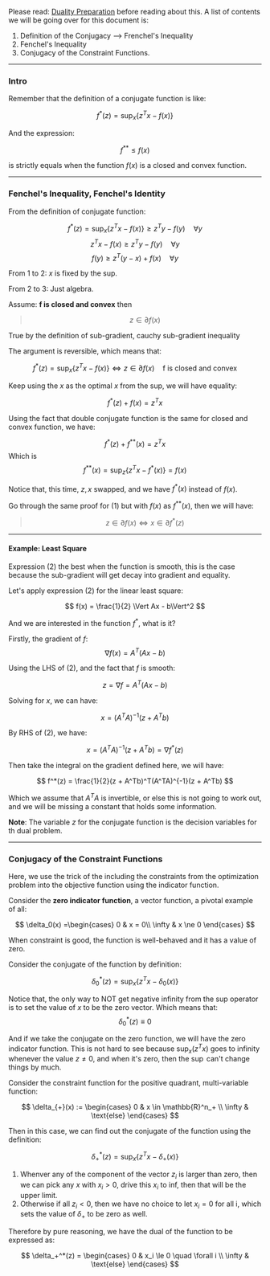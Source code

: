 Please read: [Duality Preparation](Duality%20Preparation.md) before reading about this.
A list of contents we will be going over for this document is: 

1. Definition of the Conjugacy --> Frenchel's Inequality
2. Fenchel's Inequality 
3. Conjugacy of the Constraint Functions.

---

### **Intro**

Remember that the definition of a conjugate function is like: 

$$
f^*(z) = \sup_x\{
	z^Tx - f(x)  
\}
$$

And the expression: 

$$
f^{**} \le f(x)
$$ 

is strictly equals when the function $f(x)$ is a closed and convex function. 

---
### **Fenchel's Inequality, Fenchel's Identity**

From the definition of conjugate function: 

$$
f^*(z) = \sup_x \{z^Tx - f(x)\} \ge z^Ty - f(y) \quad \forall y
$$
$$
z^Tx - f(x)\ge z^Ty - f(y) \quad \forall y
$$
$$
f(y) \ge z^T(y - x) + f(x) \quad \forall y
$$

From 1 to 2: $x$ is fixed by the sup. 

From 2 to 3: Just algebra.

Assume: **f is closed and convex**
then 
> $$
> z \in \partial f(x) \tag{1}
> $$

True by the definition of sub-gradient, cauchy sub-gradient inequality

The argument is reversible, which means that: 

$$
f^*(z) = \sup_x \{z^Tx - f(x)\} \iff z \in \partial f(x) \quad \text{f is closed and convex}
$$

Keep using the $x$ as the optimal $x$ from the sup, we will have equality: 

$$
f^*(z) + f(x) = z^Tx
$$

Using the fact that double conjugate function is the same for closed and convex function, we have: 

$$
f^*(z) + f^{**}(x) = z^Tx
$$
Which is
$$
f^{**}(x) = \sup_z\{z^Tx - f^*(x)\} = f(x)
$$

Notice that, this time, $z, x$ swapped, and we have $f^*(x)$ instead of $f(x)$.

Go through the same proof for (1) but with $f(x)$ as $f^{**}(x)$, then we will have:

> $$
> z\in \partial f(x) \iff x \in \partial f^*(z) \tag{2}
> $$

---
#### **Example: Least Square**

Expression (2) the best when the function is smooth, this is the case because the sub-gradient will get decay into gradient and equality. 

Let's apply expression (2) for the linear least square: 

$$
f(x) = \frac{1}{2} \Vert Ax - b\Vert^2 
$$

And we are interested in the function $f^*$, what is it? 

Firstly, the gradient of $f$: 
$$
\nabla f(x) = A^T(Ax - b)
$$

Using the LHS of (2), and the fact that $f$ is smooth: 

$$
z = \nabla f = A^T(Ax - b)
$$

Solving for $x$, we can have: 

$$
x = (A^TA)^{-1} (z + A^Tb)
$$

By RHS of (2), we have: 

$$
x = (A^TA)^{-1} (z + A^Tb) = \nabla f^*(z)
$$

Then take the integral on the gradient defined here, we will have: 

$$
f^*(z) = \frac{1}{2}(z + A^Tb)^T(A^TA)^{-1}(z + A^Tb)
$$

Which we assume that $A^TA$ is invertible, or else this is not going to work out, and we will be missing a constant that holds some information. 

**Note**: 
The variable $z$ for the conjugate function is the decision variables for th dual problem. 

--- 
### **Conjugacy of the Constraint Functions**

Here, we use the trick of the including the constraints from the optimization problem into the objective function using the indicator function. 

Consider the **zero indicator function**, a vector function, a pivotal example of all: 

$$
\delta_0(x) =\begin{cases}
    0 & x = 0\\
    \infty & x \ne 0
\end{cases}
$$

When constraint is good, the function is well-behaved and it has a value of zero. 

Consider the conjugate of the function by definition: 

$$
\delta^*_0(z) = \sup_x\{
        z^Tx - \delta_0(x)
    \}
$$

Notice that, the only way to NOT get negative infinity from the sup operator is to set the value of $x$ to be the zero vector. Which means that: 
$$
\delta_0^*(z) \equiv 0
$$

And if we take the conjugate on the zero function, we will have the zero indicator function. This is not hard to see because $\sup_x(z^Tx)$ goes to infinity whenever the value $z\neq 0$, and when it's zero, then the $\sup$ can't change things by much.

Consider the constraint function for the positive quadrant, multi-variable function: 

$$
\delta_{+}(x) := \begin{cases}
    0 & x \in \mathbb{R}^n_+ 
    \\
    \infty & \text{else}
\end{cases}
$$

Then in this case, we can find out the conjugate of the function using the definition: 

$$
\delta_+^*(z) = \sup_x \left\lbrace
    z^Tx - \delta_+(x)
\right\rbrace
$$

1. Whenver any of the component of the vector $z_i$ is larger than zero, then we can pick any $x$ with $x_i > 0$, drive this $x_i$ to inf, then that will be the upper limit. 
2. Otherwise if all $z_i < 0$, then we have no choice to let $x_i = 0$  for all i, which sets the value of $\delta_+$ to be zero as well. 

Therefore by pure reasoning, we have the dual of the function to be expressed as: 

$$
\delta_+^*(z) = \begin{cases}
    0 & x_i \le 0 \quad \forall i
    \\
    \infty & \text{else}
\end{cases}
$$


